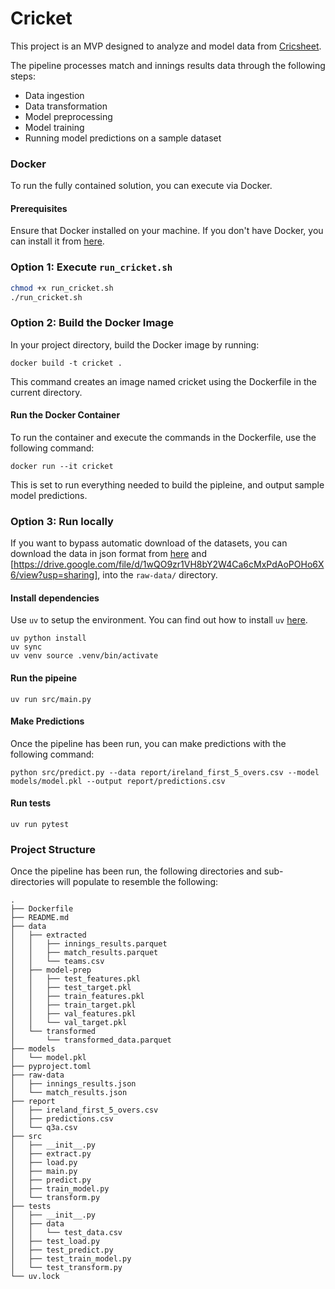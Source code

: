 # Cricket

This project is an MVP designed to analyze and model data from [Cricsheet](https://cricsheet.org/).

The pipeline processes match and innings results data through the following steps:
- Data ingestion
- Data transformation
- Model preprocessing
- Model training
- Running model predictions on a sample dataset


### Docker

To run the fully contained solution, you can execute via Docker.

#### Prerequisites
Ensure that Docker installed on your machine. If you don't have Docker, you can install it from [here](https://docs.docker.com/engine/install/).


### Option 1: Execute `run_cricket.sh`

```bash
chmod +x run_cricket.sh
./run_cricket.sh
```

### Option 2: Build the Docker Image
In your project directory, build the Docker image by running:

```
docker build -t cricket .
```

This command creates an image named cricket using the Dockerfile in the current directory.

#### Run the Docker Container
To run the container and execute the commands in the Dockerfile, use the following command:

```
docker run --it cricket
```
This is set to run everything needed to build the pipleine, and output sample model predictions.

### Option 3: Run locally

If you want to bypass automatic download of the datasets, you can download the data in json format from [here](https://drive.google.com/file/d/19hVoi9f7n7etcmSXx7WHeiDp9pOLpQvN/view?usp=sharing) and [https://drive.google.com/file/d/1wQO9zr1VH8bY2W4Ca6cMxPdAoPOHo6X6/view?usp=sharing], into the `raw-data/` directory.

#### Install dependencies
Use `uv` to setup the environment. You can find out how to install `uv` [here](https://docs.astral.sh/uv/getting-started/installation/#pypi).

```
uv python install
uv sync
uv venv source .venv/bin/activate
```

#### Run the pipeine
```
uv run src/main.py
```

#### Make Predictions
Once the pipeline has been run, you can make predictions with the following command:

```
python src/predict.py --data report/ireland_first_5_overs.csv --model models/model.pkl --output report/predictions.csv
```

#### Run tests
```
uv run pytest
```

### Project Structure

Once the pipeline has been run, the following directories and sub-directories will populate to resemble the following:
```
.
├── Dockerfile
├── README.md
├── data
│   ├── extracted
│   │   ├── innings_results.parquet
│   │   ├── match_results.parquet
│   │   └── teams.csv
│   ├── model-prep
│   │   ├── test_features.pkl
│   │   ├── test_target.pkl
│   │   ├── train_features.pkl
│   │   ├── train_target.pkl
│   │   ├── val_features.pkl
│   │   └── val_target.pkl
│   └── transformed
│       └── transformed_data.parquet
├── models
│   └── model.pkl
├── pyproject.toml
├── raw-data
│   ├── innings_results.json
│   └── match_results.json
├── report
│   ├── ireland_first_5_overs.csv
│   ├── predictions.csv
│   └── q3a.csv
├── src
│   ├── __init__.py
│   ├── extract.py
│   ├── load.py
│   ├── main.py
│   ├── predict.py
│   ├── train_model.py
│   └── transform.py
├── tests
│   ├── __init__.py
│   ├── data
│   │   └── test_data.csv
│   ├── test_load.py
│   ├── test_predict.py
│   ├── test_train_model.py
│   └── test_transform.py
└── uv.lock
```

